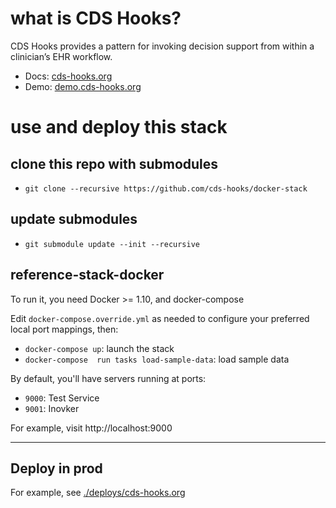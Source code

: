 # what is CDS Hooks?

CDS Hooks provides a pattern for invoking decision support from within a clinician’s EHR workflow.

 * Docs: [cds-hooks.org](http://cds-hooks.org/)
 * Demo: [demo.cds-hooks.org](http://demo.cds-hooks.org/)
 
# use and deploy this stack

## clone this repo with submodules
 * `git clone --recursive https://github.com/cds-hooks/docker-stack`

## update submodules  
 * `git submodule update --init --recursive`

## reference-stack-docker

To run it, you need Docker >= 1.10, and docker-compose

Edit `docker-compose.override.yml` as needed to configure your preferred local port mappings, then:

 * `docker-compose up`: launch the stack
 * `docker-compose  run tasks load-sample-data`: load sample data


By default, you'll have servers running at ports:

 * `9000`: Test Service
 * `9001`: Inovker

For example, visit http://localhost:9000

---

## Deploy in prod

For example, see [./deploys/cds-hooks.org](./deploys/cds-hooks.org)
